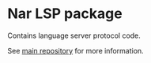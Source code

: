 # Nar LSP package

Contains language server protocol code.

See [main repository](https://github.com/nar-lang/nar) for more information.
